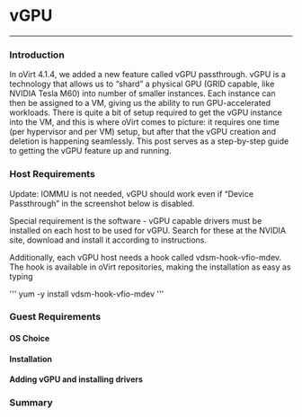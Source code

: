 # vGPU
------
### Introduction
In oVirt 4.1.4, we added a new feature called vGPU passthrough. vGPU is a technology that allows us to “shard” a physical GPU (GRID capable, like NVIDIA Tesla M60) into number of smaller instances. Each instance can then be assigned to a VM, giving us the ability to run GPU-accelerated workloads. There is quite a bit of setup required to get the vGPU instance into the VM, and this is where oVirt comes to picture: it requires one time (per hypervisor and per VM) setup, but after that the vGPU creation and deletion is happening seamlessly. This post serves as a step-by-step guide to getting the vGPU feature up and running.

### Host Requirements
Update: IOMMU is not needed, vGPU should work even if “Device Passthrough” in the screenshot below is disabled.

Special requirement is the software - vGPU capable drivers must be installed on each host to be used for vGPU. Search for these at the NVIDIA site, download and install it according to instructions.

Additionally, each vGPU host needs a hook called vdsm-hook-vfio-mdev. The hook is available in oVirt repositories, making the installation as easy as typing

'''
yum -y install vdsm-hook-vfio-mdev
'''

### Guest Requirements
#### OS Choice
#### Installation
#### Adding vGPU and installing drivers

### Summary
